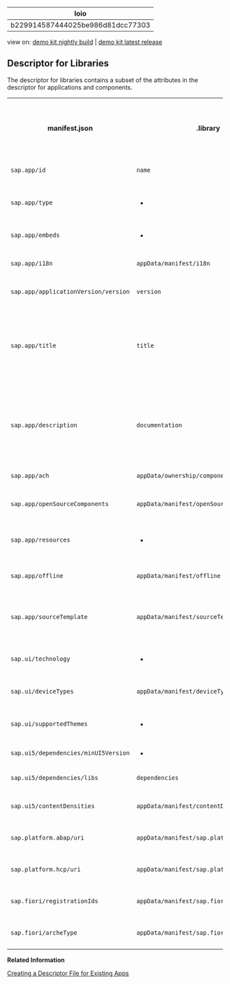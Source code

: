 <!-- loiob229914587444025be986d81dcc77303 -->

| loio |
| -----|
| b229914587444025be986d81dcc77303 |

<div id="loio">

view on: [demo kit nightly build](https://openui5nightly.hana.ondemand.com/#/topic/b229914587444025be986d81dcc77303) | [demo kit latest release](https://openui5.hana.ondemand.com/#/topic/b229914587444025be986d81dcc77303)</div>

## Descriptor for Libraries

The descriptor for libraries contains a subset of the attributes in the descriptor for applications and components.


<table>
<tr>
<th>

manifest.json



</th>
<th>

.library



</th>
<th>

Available for SAPUI5 dist libraries?



</th>
<th>

Comment



</th>
</tr>
<tr>
<td>

 `sap.app/id` 



</td>
<td>

 `name` 



</td>
<td>

x



</td>
<td>



</td>
</tr>
<tr>
<td>

 `sap.app/type` 



</td>
<td>

-



</td>
<td>

x



</td>
<td>

Generated with value `library` 



</td>
</tr>
<tr>
<td>

 `sap.app/embeds` 



</td>
<td>

-



</td>
<td>

x



</td>
<td>

Generated



</td>
</tr>
<tr>
<td>

 `sap.app/i18n` 



</td>
<td>

 `appData/manifest/i18n` 



</td>
<td>



</td>
<td>

New in `.library` 



</td>
</tr>
<tr>
<td>

 `sap.app/applicationVersion/version` 



</td>
<td>

 `version` 



</td>
<td>

x



</td>
<td>



</td>
</tr>
<tr>
<td>

 `sap.app/title` 



</td>
<td>

 `title` 



</td>
<td>

x



</td>
<td>

Text symbol syntax with leading curly brackets \(`{{`\) and trailing curly brackets \(`}}`\); new in `.library` 



</td>
</tr>
<tr>
<td>

 `sap.app/description` 



</td>
<td>

 `documentation` 



</td>
<td>

x



</td>
<td>

Text symbol syntax with leading curly brackets \(`{{`\) and trailing curly brackets \(`}}`\)



</td>
</tr>
<tr>
<td>

 `sap.app/ach` 



</td>
<td>

 `appData/ownership/component` 



</td>
<td>

x



</td>
<td>



</td>
</tr>
<tr>
<td>

 `sap.app/openSourceComponents` 



</td>
<td>

 `appData/manifest/openSourceComponents` 



</td>
<td>



</td>
<td>

New in `.library` 



</td>
</tr>
<tr>
<td>

 `sap.app/resources` 



</td>
<td>

-



</td>
<td>

x



</td>
<td>

Generated with value `resources.json` 



</td>
</tr>
<tr>
<td>

 `sap.app/offline` 



</td>
<td>

 `appData/manifest/offline` 



</td>
<td>

x



</td>
<td>

New in `.library` 



</td>
</tr>
<tr>
<td>

 `sap.app/sourceTemplate` 



</td>
<td>

 `appData/manifest/sourceTemplate` 



</td>
<td>



</td>
<td>

New in `.library`, to be filled by SAP Web IDE only



</td>
</tr>
<tr>
<td>

 `sap.ui/technology` 



</td>
<td>

-



</td>
<td>

x



</td>
<td>

Generated with value `UI5` 



</td>
</tr>
<tr>
<td>

 `sap.ui/deviceTypes` 



</td>
<td>

 `appData/manifest/deviceTypes` 



</td>
<td>



</td>
<td>

New in `.library` 



</td>
</tr>
<tr>
<td>

 `sap.ui/supportedThemes` 



</td>
<td>

-



</td>
<td>

x



</td>
<td>

Generated and merged



</td>
</tr>
<tr>
<td>

 `sap.ui5/dependencies/minUI5Version` 



</td>
<td>

-



</td>
<td>

x



</td>
<td>

Generated



</td>
</tr>
<tr>
<td>

 `sap.ui5/dependencies/libs` 



</td>
<td>

 `dependencies` 



</td>
<td>

x



</td>
<td>



</td>
</tr>
<tr>
<td>

 `sap.ui5/contentDensities` 



</td>
<td>

 `appData/manifest/contentDensities` 



</td>
<td>



</td>
<td>

New in `.library` 



</td>
</tr>
<tr>
<td>

 `sap.platform.abap/uri` 



</td>
<td>

 `appData/manifest/sap.platform.abap/uri` 



</td>
<td>



</td>
<td>

New in `.library` 



</td>
</tr>
<tr>
<td>

 `sap.platform.hcp/uri` 



</td>
<td>

 `appData/manifest/sap.platform.hcp/uri` 



</td>
<td>



</td>
<td>

New in `.library` 



</td>
</tr>
<tr>
<td>

 `sap.fiori/registrationIds` 



</td>
<td>

 `appData/manifest/sap.fiori/registrationId` 



</td>
<td>



</td>
<td>

New in `.library` 



</td>
</tr>
<tr>
<td>

 `sap.fiori/archeType` 



</td>
<td>

 `appData/manifest/sap.fiori/archeType` 



</td>
<td>



</td>
<td>

New in `.library` 



</td>
</tr>
</table>

**Related Information**  


[Creating a Descriptor File for Existing Apps](Creating_a_Descriptor_File_for_Existing_Apps_3a9baba.md)

